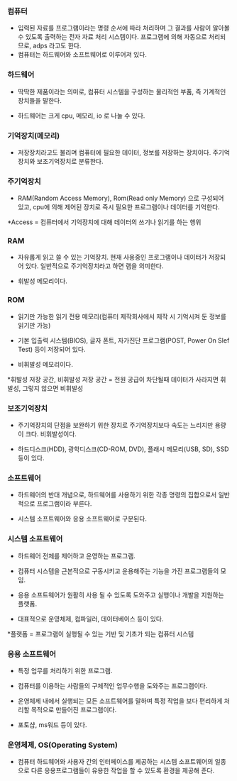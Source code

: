 ### 컴퓨터

  * 입력된 자료를 프로그램이라는 명령 순서에 따라 처리하며 그 결과를 사람이 알아볼 수 있도록 출력하는 전자 자료 처리 시스템이다. 프로그램에 의해 자동으로 처리되므로, adps 라고도 한다.  
  * 컴퓨터는 하드웨어와 소프트웨어로 이루어져 있다.     
  
### 하드웨어 

* 딱딱한 제품이라는 의미로, 컴퓨터 시스템을 구성하는 물리적인 부품, 즉 기계적인 장치들을 말한다. 

* 하드웨어는 크게 cpu, 메모리, io 로 나눌 수 있다.


### 기억장치(메모리) 

* 저장장치라고도 불리며 컴퓨터에 필요한 데이터, 정보를 저장하는 장치이다. 주기억장치와 보조기억장치로 분류한다.


### 주기억장치

* RAM(Random Access Memory), Rom(Read only Memory) 으로 구성되어 있고, cpu에 의해 제어된 장치로 즉시 필요한 프로그램이나 데이터를 기억한다.

*Access = 컴퓨터에서 기억장치에 대해 데이터의 쓰기나 읽기를 하는 행위


### RAM

* 자유롭게 읽고 쓸 수 있는 기억장치. 현재 사용중인 프로그램이나 데이터가 저장되어 있다. 일반적으로 주기억장치라고 하면 램을 의미한다.

* 휘발성 메모리이다.


### ROM

* 읽기만 가능한 읽기 전용 메모리(컴퓨터 제작회사에서 제작 시 기억시켜 둔 정보를 읽기만 가능) 

* 기본 입출력 시스템(BIOS), 글자 폰트, 자가진단 프로그램(POST, Power On Slef Test) 등이 저장되어 있다.

* 비휘발성 메모리이다.

*휘발성 저장 공간, 비휘발성 저장 공간 = 전원 공급이 차단될때 데이터가 사라지면 휘발성, 그렇지 않으면 비휘발성


### 보조기억장치

* 주기억장치의 단점을 보완하기 위한 장치로 주기억장치보다 속도는 느리지만 용량이 크다. 비휘발성이다.

* 하드디스크(HDD), 광학디스크(CD-ROM, DVD), 플래시 메모리(USB, SD), SSD 등이 있다.
 

### 소프트웨어 

* 하드웨어의 반대 개념으로, 하드웨어를 사용하기 위한 각종 명령의 집합으로서 일반적으로 프로그램이라 부른다.

* 시스템 소프트웨어와 응용 소프트웨어로 구분된다.


### 시스템 소프트웨어

* 하드웨어 전체를 제어하고 운영하는 프로그램.

* 컴퓨터 시스템을 근본적으로 구동시키고 운용해주는 기능을 가진 프로그램들의 모임.

* 응용 소프트웨어가 원활히 사용 될 수 있도록 도와주고 실행이나 개발을 지원하는 플랫폼.

* 대표적으로 운영체제, 컴파일러, 데이터베이스 등이 있다.

*플랫폼 = 프로그램이 실행될 수 있는 기반 및 기초가 되는 컴퓨터 시스템


### 응용 소프트웨어

* 특정 업무를 처리하기 위한 프로그램.

* 컴퓨터를 이용하는 사람들의 구체적인 업무수행을 도와주는 프로그램이다.

* 운영체제 내에서 실행되는 모든 소프트웨어를 말하며 특정 작업을 보다 편리하게 처리할 목적으로 만들어진 프로그램이다.

* 포토샵, ms워드 등이 있다.


### 운영체제, OS(Operating System)

* 컴퓨터 하드웨어와 사용자 간의 인터페이스를 제공하는 시스템 소프트웨어의 일종으로 다른 응용프로그램들이 유용한 작업을 할 수 있도록 환경을 제공해 준다.
